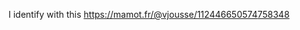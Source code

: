 I identify with this [<span class="invisible">https://</span><span class="ellipsis">mamot.fr/@vjousse/112446650574</span><span class="invisible">758348</span>](https://mamot.fr/@vjousse/112446650574758348)